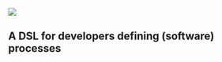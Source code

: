 ![](/Users/scott/code/what-not-how/doc/_static/what_not_how.png)

## A DSL for developers defining (software) processes
